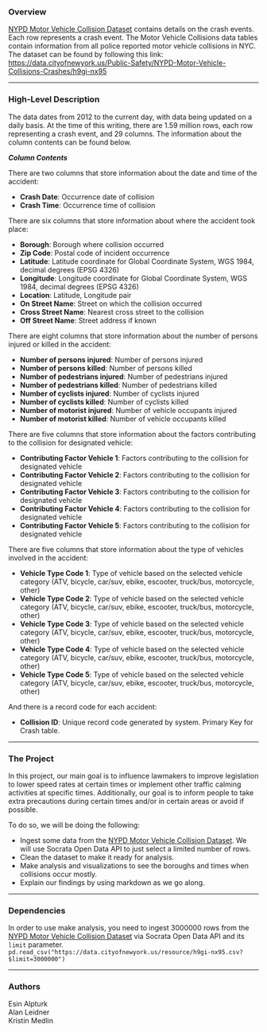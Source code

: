 
### Overview
[NYPD Motor Vehicle Collision Dataset](https://data.cityofnewyork.us/Public-Safety/NYPD-Motor-Vehicle-Collisions-Crashes/h9gi-nx95) contains details on the crash events. Each row represents a crash event. The Motor Vehicle Collisions data tables contain information from all police reported motor vehicle collisions in NYC. The dataset can be found by following this link: https://data.cityofnewyork.us/Public-Safety/NYPD-Motor-Vehicle-Collisions-Crashes/h9gi-nx95
***** 
### High-Level Description
The data dates from 2012 to the current day, with data being updated on a daily basis. At the time of this writing, there are 1.59 million rows, each row representing a crash event, and 29 columns. The information about the column contents can be found below.

***Column Contents***

There are two columns that store information about the date and time of the accident:
* **Crash Date**:  Occurrence date of collision
* **Crash Time**:  Occurrence time of collision

There are six columns that store information about where the accident took place:
* **Borough**:  Borough where collision occurred
* **Zip Code**:  Postal code of incident occurrence
* **Latitude**:  Latitude coordinate for Global Coordinate System, WGS 1984, decimal degrees (EPSG 4326)
* **Longitude**:  Longitude coordinate for Global Coordinate System, WGS 1984, decimal degrees (EPSG 4326)
* **Location**:  Latitude, Longitude pair
* **On Street Name**:  Street on which the collision occurred
* **Cross Street Name**:  Nearest cross street to the collision
* **Off Street Name**:  Street address if known

There are eight columns that store information about the number of persons injured or killed in the accident:
* **Number of persons injured**:  Number of persons injured
* **Number of persons killed**:  Number of persons killed
* **Number of pedestrians injured**:  Number of pedestrians injured
* **Number of pedestrians killed**:  Number of pedestrians killed
* **Number of cyclists injured**:  Number of cyclists injured
* **Number of cyclists killed**:  Number of cyclists killed
* **Number of motorist injured**:  Number of vehicle occupants injured
* **Number of motorist killed**:  Number of vehicle occupants killed

There are five columns that store information about the factors contributing to the collision for designated vehicle:
* **Contributing Factor Vehicle 1**:  Factors contributing to the collision for designated vehicle
* **Contributing Factor Vehicle 2**:  Factors contributing to the collision for designated vehicle
* **Contributing Factor Vehicle 3**:  Factors contributing to the collision for designated vehicle
* **Contributing Factor Vehicle 4**:  Factors contributing to the collision for designated vehicle
* **Contributing Factor Vehicle 5**:  Factors contributing to the collision for designated vehicle

There are five columns that store information about the type of vehicles involved in the accident:
* **Vehicle Type Code 1**:  Type of vehicle based on the selected vehicle category (ATV, bicycle, car/suv, ebike, escooter, truck/bus, motorcycle, other)
* **Vehicle Type Code 2**:  Type of vehicle based on the selected vehicle category (ATV, bicycle, car/suv, ebike, escooter, truck/bus, motorcycle, other)
* **Vehicle Type Code 3**:  Type of vehicle based on the selected vehicle category (ATV, bicycle, car/suv, ebike, escooter, truck/bus, motorcycle, other)
* **Vehicle Type Code 4**:  Type of vehicle based on the selected vehicle category (ATV, bicycle, car/suv, ebike, escooter, truck/bus, motorcycle, other)
* **Vehicle Type Code 5**:  Type of vehicle based on the selected vehicle category (ATV, bicycle, car/suv, ebike, escooter, truck/bus, motorcycle, other)

And there is a record code for each accident:
* **Collision ID**:  Unique record code generated by system. Primary Key for Crash table.
***** 
### The Project
In this project, our main goal is to influence lawmakers to improve legislation to lower speed rates at certain times or implement other traffic calming activities at specific times. Additionally, our goal is to inform people to take extra precautions during certain times and/or in certain areas or avoid if possible.

To do so, we will be doing the following:

* Ingest some data from the [NYPD Motor Vehicle Collision Dataset](https://data.cityofnewyork.us/Public-Safety/NYPD-Motor-Vehicle-Collisions-Crashes/h9gi-nx95). We will use Socrata Open Data API to just select a limited number of rows.
* Clean the dataset to make it ready for analysis.
* Make analysis and visualizations to see the boroughs and times when collisions occur mostly. 
* Explain our findings by using markdown as we go along.
*****
### Dependencies
In order to use make analysis, you need to ingest 3000000 rows from the [NYPD Motor Vehicle Collision Dataset](https://data.cityofnewyork.us/Public-Safety/NYPD-Motor-Vehicle-Collisions-Crashes/h9gi-nx95) via Socrata Open Data API and its `limit` parameter. 
`pd.read_csv("https://data.cityofnewyork.us/resource/h9gi-nx95.csv?$limit=3000000")` 
***** 
### Authors
Esin Alpturk<br/>
Alan Leidner<br/>
Kristin Medlin
